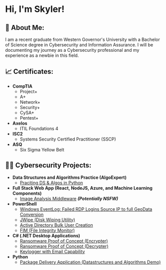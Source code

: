 <h1>Hi, I'm Skyler! <br/>

<h2>📃 About Me:</h2>

<body> I am a recent graduate from Western Governor's University with a Bachelor of Science degree in Cybersecurity and Information Assurance. I will be documenting my journey as a Cybersecurity professional and my experience as a newbie in this field.</body>

<h2>📈 Certificates: </h2>

- <b> CompTIA </b>
  - Project+
  - A+
  - Network+
  - Security+
  - CySA+
  - Pentest+
- <b> Axelos </b>
  - ITIL Foundations 4
- <b> ISC2 </b>
  - Systems Security Certified Practitioner (SSCP)
- <b> ASQ </b>
  - Six Sigma Yellow Belt

<h2>👨‍💻 Cybersecurity Projects:</h2>

- <b>Data Structures and Algorithms Practice (AlgoExpert)</b>
  - [Praciting DS & Algos in Python](https://github.com/joshmadakor1/Algorithms-Practice)
- <b>Full Stack Web App (React, NodeJS, Azure, and Machine Learning Components)</b>
  - [Image Analysis Middleware](https://github.com/joshmadakor1/4chan-Image-Analysis-Middleware-C964) <b><i>(Potentially NSFW)</b></i>
- <b>PowerShell</b>
  - [Windows EventLog: Failed RDP Logins Source IP to full GeoData Conversion](https://github.com/joshmadakor1/Sentinel-Lab)
  - [JWipe (Disk Wiping Utility)](https://github.com/joshmadakor1/Jwipe.PowerShell)
  - [Active Directory Bulk User Creation](https://github.com/joshmadakor1/AD_PS)
  - [FIM (File Integrity Monitor)](https://github.com/joshmadakor1/PowerShell-Integrity-FIM)
- <b>C# (.NET Desktop Applications)</b>
  - [Ransomware Proof of Concept (Encrypter)](https://github.com/joshmadakor1/EncrypterPOC)
  - [Ransomware Proof of Concept (Decrypter)](https://github.com/joshmadakor1/DecrypterPOC)
  - [Keylogger with Email Capability](https://github.com/joshmadakor1/Key-Logger-With-Email)
- <b>Python</b>
  - [Package Delivery Application (Datastructures and Algorithms Demo)](https://github.com/joshmadakor1/Package-Delivery-Pathfinding-Algorithm)


[linkedin]: https://linkedin.com/in/joshmadakor

